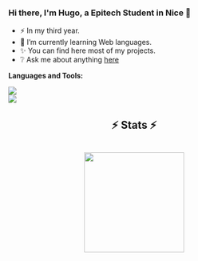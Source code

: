 ### Hi there, I'm Hugo, a Epitech Student in Nice 👋

- ⚡ In my third year.
- 🌱 I’m currently learning Web languages.
- ✨ You can find here most of my projects.
- ❔ Ask me about anything [here](https://github.com/GriselHugo/GriselHugo/issues)

**Languages and Tools:**

<a href="https://skillicons.dev">
    <img src="https://skillicons.dev/icons?i=c,cpp,python,html,css,js,ts,nodejs,express,react,go,haskell" />
</a>
<br>
<a href="https://skillicons.dev">
    <img src="https://skillicons.dev/icons?i=git,github,docker,mysql,mongo,vscode,linux" />
</a>

<h2 align="center">⚡ Stats ⚡</h2>
<br>
  <div align=center>
    <a href="https://github.com/GriselHugo/github-readme-stats">
      <img height=200 align="center" src="https://github-readme-stats.vercel.app/api/top-langs/?username=GriselHugo&title_color=ff652f&text_color=ffffff&icon_color=ff652f&langs_count=8&layout=compact&size_weight=0.5&count_weight=0.5&theme=codeSTACKr&border_color=ff652f&hide=css" />
  </div>
</p>
